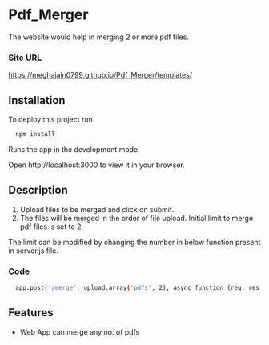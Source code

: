 # Pdf_Merger

The website would help in merging 2 or more pdf files.

### Site URL

https://meghajain0799.github.io/Pdf_Merger/templates/


## Installation

To deploy this project run

```bash
  npm install
```
Runs the app in the development mode.

Open http://localhost:3000 to view it in your browser.

## Description

1. Upload files to be merged and click on submit.
2. The files will be merged in the order of file upload.
Initial limit to merge pdf files is set to 2.

The limit can be modified by changing the number in below function present in server.js file.


### Code

```bash
  app.post('/merge', upload.array('pdfs', 2), async function (req, res, next)
```
## Features

- Web App can merge any no. of pdfs
